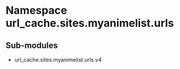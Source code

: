 Namespace url_cache.sites.myanimelist.urls
==========================================

Sub-modules
-----------
* url_cache.sites.myanimelist.urls.v4